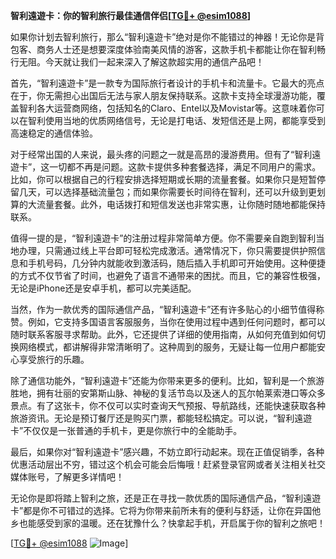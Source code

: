**智利遠遊卡：你的智利旅行最佳通信伴侣[[TG💪+ @esim1088](https://t.me/s/esim1088)]**

如果你计划去智利旅行，那么“智利遠遊卡”绝对是你不能错过的神器！无论你是背包客、商务人士还是想要深度体验南美风情的游客，这款手机卡都能让你在智利畅行无阻。今天就让我们一起来深入了解这款超实用的通信产品吧！

首先，“智利遠遊卡”是一款专为国际旅行者设计的手机卡和流量卡。它最大的亮点在于，你无需担心出国后无法与家人朋友保持联系。这款卡支持全球漫游功能，覆盖智利各大运营商网络，包括知名的Claro、Entel以及Movistar等。这意味着你可以在智利使用当地的优质网络信号，无论是打电话、发短信还是上网，都能享受到高速稳定的通信体验。

对于经常出国的人来说，最头疼的问题之一就是高昂的漫游费用。但有了“智利遠遊卡”，这一切都不再是问题。这款卡提供多种套餐选择，满足不同用户的需求。比如，你可以根据自己的行程安排选择短期或长期的流量套餐。如果你只是短暂停留几天，可以选择基础流量包；而如果你需要长时间待在智利，还可以升级到更划算的大流量套餐。此外，电话拨打和短信发送也非常实惠，让你随时随地都能保持联系。

值得一提的是，“智利遠遊卡”的注册过程非常简单方便。你不需要亲自跑到智利当地办理，只需通过线上平台即可轻松完成激活。通常情况下，你只需要提供护照信息和手机号码，几分钟内就能收到激活码，随后插入手机即可开始使用。这种便捷的方式不仅节省了时间，也避免了语言不通带来的困扰。而且，它的兼容性极强，无论是iPhone还是安卓手机，都可以完美适配。

当然，作为一款优秀的国际通信产品，“智利遠遊卡”还有许多贴心的小细节值得称赞。例如，它支持多国语言客服服务，当你在使用过程中遇到任何问题时，都可以随时联系客服寻求帮助。此外，它还提供了详细的使用指南，从如何充值到如何切换网络模式，都讲解得非常清晰明了。这种周到的服务，无疑让每一位用户都能安心享受旅行的乐趣。

除了通信功能外，“智利遠遊卡”还能为你带来更多的便利。比如，智利是一个旅游胜地，拥有壮丽的安第斯山脉、神秘的复活节岛以及迷人的瓦尔帕莱索港口等众多景点。有了这张卡，你不仅可以实时查询天气预报、导航路线，还能快速获取各种旅游资讯。无论是预订餐厅还是购买门票，都能轻松搞定。可以说，“智利遠遊卡”不仅仅是一张普通的手机卡，更是你旅行中的全能助手。

最后，如果你对“智利遠遊卡”感兴趣，不妨立即行动起来。现在正值促销季，各种优惠活动层出不穷，错过这个机会可能会后悔哦！赶紧登录官网或者关注相关社交媒体账号，了解更多详情吧！

无论你是即将踏上智利之旅，还是正在寻找一款优质的国际通信产品，“智利遠遊卡”都是你不可错过的选择。它将为你带来前所未有的便利与舒适，让你在异国他乡也能感受到家的温暖。还在犹豫什么？快拿起手机，开启属于你的智利之旅吧！

[[TG💪+ @esim1088](https://t.me/s/esim1088) ![Image](https://i.postimg.cc/4NQfJmqS/Snipaste-2025-05-13-00-14-12.png)]